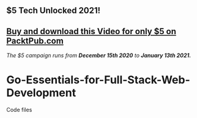 ## $5 Tech Unlocked 2021!
[Buy and download this Video for only $5 on PacktPub.com](https://www.packtpub.com/product/go-essentials-for-full-stack-web-development-video/9781787280946)
-----
*The $5 campaign         runs from __December 15th 2020__ to __January 13th 2021.__*

# Go-Essentials-for-Full-Stack-Web-Development
Code files

